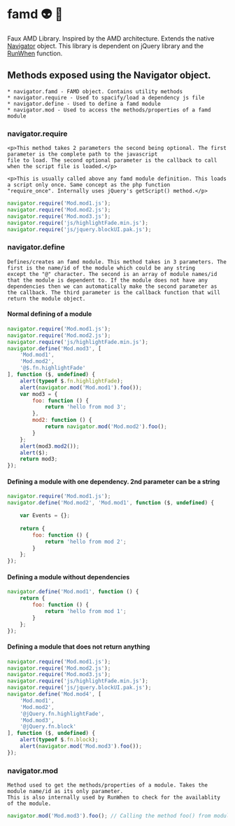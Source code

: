 # famd :alien: :metal:
Faux AMD Library. Inspired by the AMD architecture. Extends the native [Navigator](https://developer.mozilla.org/en-US/docs/Web/API/Navigator) object. This library is dependent on 
jQuery library and the [RunWhen](https://github.com/rafaelgandi/RunWhen) function.

## Methods exposed using the Navigator object.
	* navigator.famd - FAMD object. Contains utility methods
	* navigator.require - Used to spacify/load a dependency js file
	* navigator.define - Used to define a famd module
	* navigator.mod - Used to access the methods/properties of a famd module
	
### navigator.require
	
	<p>This method takes 2 parameters the second being optional. The first parameter is the complete path to the javascript
	file to load. The second optional parameter is the callback to call when the script file is loaded.</p> 
	
	<p>This is usually called above any famd module definition. This loads a script only once. Same concept as the php function 
	"require_once". Internally uses jQuery's getScript() method.</p> 
	
```JavaScript
navigator.require('Mod.mod1.js');
navigator.require('Mod.mod2.js');
navigator.require('Mod.mod3.js');
navigator.require('js/highlightFade.min.js');
navigator.require('js/jquery.blockUI.pak.js');
```
### navigator.define
	Defines/creates an famd module. This method takes in 3 parameters. The first is the name/id of the module which could be any string 
	except the "@" character. The second is an array of module names/id that the module is dependent to. If the module does not have any 
	dependencies then we can automatically make the second parameter as the callback. The third parameter is the callback function that will 
	return the module object.

#### Normal defining of a module	
```JavaScript
navigator.require('Mod.mod1.js');
navigator.require('Mod.mod2.js');
navigator.require('js/highlightFade.min.js');
navigator.define('Mod.mod3', [
	'Mod.mod1', 
	'Mod.mod2',
	'@$.fn.highlightFade'	
], function ($, undefined) {
	alert(typeof $.fn.highlightFade);	
	alert(navigator.mod('Mod.mod1').foo());	
	var mod3 = {
		foo: function () {
			return 'hello from mod 3';
		},
		mod2: function () {
			return navigator.mod('Mod.mod2').foo();
		}
	};	
	alert(mod3.mod2());
	alert($);
	return mod3;
});
```

#### Defining a module with one dependency. 2nd parameter can be a string
```JavaScript
navigator.require('Mod.mod1.js');
navigator.define('Mod.mod2', 'Mod.mod1', function ($, undefined) {

	var Events = {};	
	
	return {
		foo: function () {
			return 'hello from mod 2';
		}
	};
});
```

#### Defining a module without dependencies
```JavaScript
navigator.define('Mod.mod1', function () {
	return {
		foo: function () {
			return 'hello from mod 1';
		}
	};
});
```

#### Defining a module that does not return anything
```JavaScript
navigator.require('Mod.mod1.js');
navigator.require('Mod.mod2.js');
navigator.require('Mod.mod3.js');
navigator.require('js/highlightFade.min.js');
navigator.require('js/jquery.blockUI.pak.js');
navigator.define('Mod.mod4', [
	'Mod.mod1', 
	'Mod.mod2',
	'@jQuery.fn.highlightFade',
	'Mod.mod3',
	'@jQuery.fn.block'	
], function ($, undefined) {
	alert(typeof $.fn.block);	
	alert(navigator.mod('Mod.mod3').foo());
});
```

### navigator.mod
	Method used to get the methods/properties of a module. Takes the module name/id as its only parameter. 
	This is also internally used by RunWhen to check for the availablity of the module.

```JavaScript
navigator.mod('Mod.mod3').foo(); // Calling the method foo() from module "Mod.mod3"
```	